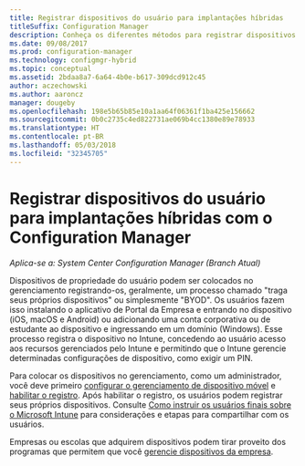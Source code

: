 ```yaml
---
title: Registrar dispositivos do usuário para implantações híbridas
titleSuffix: Configuration Manager
description: Conheça os diferentes métodos para registrar dispositivos do usuário para implantações híbridas com o Configuration Manager.
ms.date: 09/08/2017
ms.prod: configuration-manager
ms.technology: configmgr-hybrid
ms.topic: conceptual
ms.assetid: 2bdaa8a7-6a64-4b0e-b617-309dcd912c45
author: aczechowski
ms.author: aaroncz
manager: dougeby
ms.openlocfilehash: 198e5b65b85e10a1aa64f06361f1ba425e156662
ms.sourcegitcommit: 0b0c2735c4ed822731ae069b4cc1380e89e78933
ms.translationtype: HT
ms.contentlocale: pt-BR
ms.lasthandoff: 05/03/2018
ms.locfileid: "32345705"
---
```

# <a name="enroll-user-owned-devices-for-hybrid-deployments-with-configuration-manager"></a>Registrar dispositivos do usuário para implantações híbridas com o Configuration Manager

*Aplica-se a: System Center Configuration Manager (Branch Atual)*

Dispositivos de propriedade do usuário podem ser colocados no gerenciamento registrando-os, geralmente, um processo chamado "traga seus próprios dispositivos" ou simplesmente "BYOD". Os usuários fazem isso instalando o aplicativo de Portal da Empresa e entrando no dispositivo (iOS, macOS e Android) ou adicionando uma conta corporativa ou de estudante ao dispositivo e ingressando em um domínio (Windows). Esse processo registra o dispositivo no Intune, concedendo ao usuário acesso aos recursos gerenciados pelo Intune e permitindo que o Intune gerencie determinadas configurações de dispositivo, como exigir um PIN.

Para colocar os dispositivos no gerenciamento, como um administrador, você deve primeiro [configurar o gerenciamento de dispositivo móvel](setup-hybrid-mdm.md) e [habilitar o registro](enable-platform-enrollment.md). Após habilitar o registro, os usuários podem registrar seus próprios dispositivos. Consulte [Como instruir os usuários finais sobre o Microsoft Intune](https://docs.microsoft.com/intune/end-user-educate) para considerações e etapas para compartilhar com os usuários.

Empresas ou escolas que adquirem dispositivos podem tirar proveito dos programas que permitem que você [gerencie dispositivos da empresa](enroll-company-owned-devices.md).
